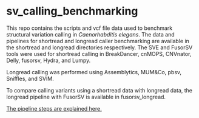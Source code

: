 # sv_calling_benchmarking

This repo contains the scripts and vcf file data used to benchmark structural variation calling in *Caenorhabditis elegans*. The data and pipelines for shortread and longread caller benchmarking are available in the shortread and longread directories respectively.  The SVE and FusorSV tools were used for shortread calling in BreakDancer, cnMOPS, CNVnator, Delly, fusorsv, Hydra, and Lumpy. 

Longread calling was performed using Assemblytics, MUM&Co, pbsv, Sniffles, and SVIM.

To compare calling variants using a shortread data with longread data, the longread pipeline with FusorSV is available in fusorsv_longread.

[The pipeline steps are explained here.](shortread/pipeline_explanation.md)
